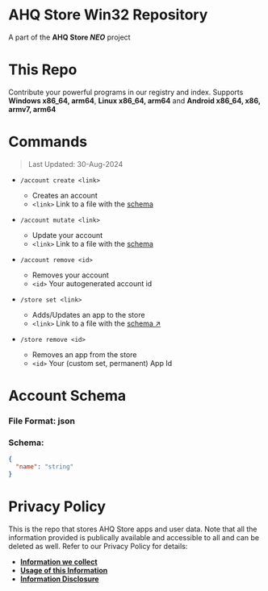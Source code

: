 # AHQ Store Win32 Repository

A part of the **AHQ Store _NEO_** project

# This Repo

Contribute your powerful programs in our registry and index. Supports **Windows x86_64, arm64**, **Linux x86_64, arm64** and **Android x86_64, x86, armv7, arm64**

# Commands

> Last Updated: 30-Aug-2024

- `/account create <link>`

  - Creates an account
  - `<link>` Link to a file with the [schema](#account-schema)

- `/account mutate <link>`

  - Update your account
  - `<link>` Link to a file with the [schema](#account-schema)

- `/account remove <id>`

  - Removes your account
  - `<id>` Your autogenerated account id

- `/store set <link>`

  - Adds/Updates an app to the store
  - `<link>` Link to a file with the [schema ↗](https://docs.rs/ahqstore-types/latest/ahqstore_types/app/struct.AHQStoreApplication.html)

- `/store remove <id>`
  - Removes an app from the store
  - `<id>` Your (custom set, permanent) App Id

# Account Schema

### File Format: json

### Schema:

```json
{
  "name": "string"
}
```

# Privacy Policy

This is the repo that stores AHQ Store apps and user data. Note that all the information provided is publically available and accessible to all and can be deleted as well. Refer to our Privacy Policy for details:

- [**Information we collect**](https://ahqstore.github.io/privacy/index.html#information-we-collect)
- [**Usage of this Information**](https://ahqstore.github.io/privacy/index.html#how-we-use-information)
- [**Information Disclosure**](https://ahqstore.github.io/privacy/index.html#information-disclosure)
